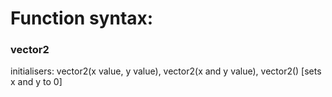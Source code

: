 <h1>Function syntax: </h1>
<h3>vector2</h3>
<p>initialisers: vector2(x value, y value), vector2(x and y value), vector2() [sets x and y to 0]</p>
